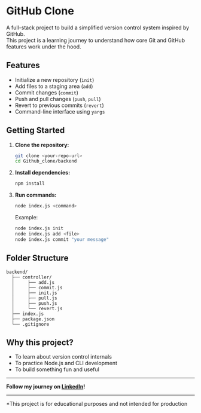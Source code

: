 # GitHub Clone

A full-stack project to build a simplified version control system inspired by GitHub.  
This project is a learning journey to understand how core Git and GitHub features work under the hood.

## Features

- Initialize a new repository (`init`)
- Add files to a staging area (`add`)
- Commit changes (`commit`)
- Push and pull changes (`push`, `pull`)
- Revert to previous commits (`revert`)
- Command-line interface using `yargs`

## Getting Started

1. **Clone the repository:**
   ```bash
   git clone <your-repo-url>
   cd Github_clone/backend
   ```

2. **Install dependencies:**
   ```bash
   npm install
   ```

3. **Run commands:**
   ```bash
   node index.js <command>
   ```
   Example:
   ```bash
   node index.js init
   node index.js add <file>
   node index.js commit "your message"
   ```

## Folder Structure

```
backend/
  ├── controller/
  │     ├── add.js
  │     ├── commit.js
  │     ├── init.js
  │     ├── pull.js
  │     ├── push.js
  │     └── revert.js
  ├── index.js
  ├── package.json
  └── .gitignore
```

## Why this project?

- To learn about version control internals
- To practice Node.js and CLI development
- To build something fun and useful

---

**Follow my journey on [LinkedIn](https://www.linkedin.com/)!**

---

*This project is for educational purposes and not intended for production
